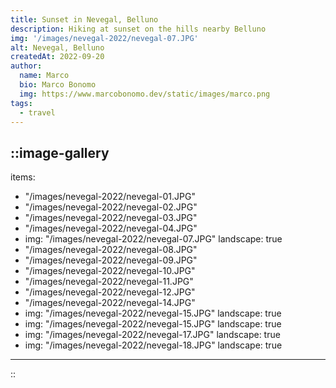 ```yaml
---
title: Sunset in Nevegal, Belluno
description: Hiking at sunset on the hills nearby Belluno
img: '/images/nevegal-2022/nevegal-07.JPG'
alt: Nevegal, Belluno
createdAt: 2022-09-20
author:
  name: Marco
  bio: Marco Bonomo
  img: https://www.marcobonomo.dev/static/images/marco.png
tags:
  - travel
---
```



::image-gallery
---
items: 
- "/images/nevegal-2022/nevegal-01.JPG"
- "/images/nevegal-2022/nevegal-02.JPG"
- "/images/nevegal-2022/nevegal-03.JPG"
- "/images/nevegal-2022/nevegal-04.JPG"
- img: "/images/nevegal-2022/nevegal-07.JPG"
  landscape: true
- "/images/nevegal-2022/nevegal-08.JPG"
- "/images/nevegal-2022/nevegal-09.JPG"
- "/images/nevegal-2022/nevegal-10.JPG"
- "/images/nevegal-2022/nevegal-11.JPG"
- "/images/nevegal-2022/nevegal-12.JPG"
- "/images/nevegal-2022/nevegal-14.JPG"
- img: "/images/nevegal-2022/nevegal-15.JPG"
  landscape: true
- img: "/images/nevegal-2022/nevegal-15.JPG"
  landscape: true
- img: "/images/nevegal-2022/nevegal-17.JPG"
  landscape: true
- img: "/images/nevegal-2022/nevegal-18.JPG"
  landscape: true


---
::

